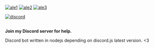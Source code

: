 [![ale1](https://media.discordapp.net/attachments/563973321352544267/573268022286876702/banner1.png)](https://alebot.ml/)
[![ale2](https://media.discordapp.net/attachments/563973321352544267/573268039903215626/banner2.png)](https://discordapp.com/oauth2/authorize?client_id=522158282370973700&permissions=8&redirect_uri=https%3A%2F%2Falebot.ml&scope=bot)
[![ale3](https://media.discordapp.net/attachments/563973321352544267/573268047767404564/banner3.png)](https://alebot.ml/documentation)


[![discord](https://cdn.discordapp.com/attachments/572906360363286549/573620917276770316/discord.png)](https://discord.gg/D6SCpjz)

<br>**Join my Discord server for help.**


Discord bot written in nodejs depending on discord.js latest version. <3
